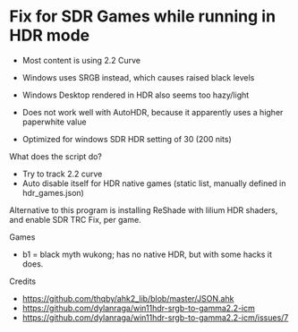 # Fix for SDR Games while running in HDR mode

- Most content is using 2.2 Curve
- Windows uses SRGB instead, which causes raised black levels
- Windows Desktop rendered in HDR also seems too hazy/light

- Does not work well with AutoHDR, because it apparently uses a higher paperwhite value

- Optimized for windows SDR HDR setting of 30 (200 nits)

What does the script do?
- Try to track 2.2 curve
- Auto disable itself for HDR native games (static list, manually defined in hdr_games.json)

Alternative to this program is installing ReShade with lilium HDR shaders, and enable SDR TRC Fix, per game.

Games
- b1 = black myth wukong; has no native HDR, but with some hacks it does.


Credits
- https://github.com/thqby/ahk2_lib/blob/master/JSON.ahk
- https://github.com/dylanraga/win11hdr-srgb-to-gamma2.2-icm
- https://github.com/dylanraga/win11hdr-srgb-to-gamma2.2-icm/issues/7
